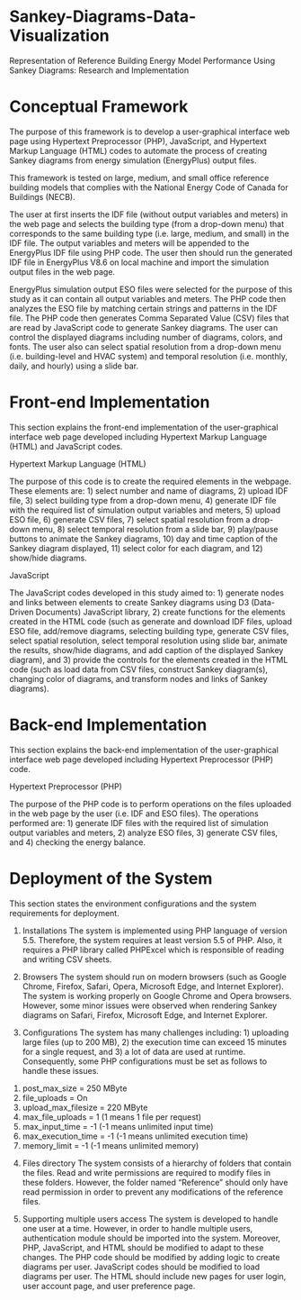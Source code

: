 # Sankey-Diagrams-Data-Visualization
Representation of Reference Building Energy Model Performance Using Sankey Diagrams: Research and Implementation

# Conceptual Framework

The purpose of this framework is to develop a user-graphical interface web page using Hypertext Preprocessor (PHP), JavaScript, and Hypertext Markup Language (HTML) codes to automate the process of creating Sankey diagrams from energy simulation (EnergyPlus) output files. 

This framework is tested on large, medium, and small office reference building models that complies with the National Energy Code of Canada for Buildings (NECB). 

The user at first inserts the IDF file (without output variables and meters) in the web page and selects the building type (from a drop-down menu) that corresponds to the same building type (i.e. large, medium, and small) in the IDF file. The output variables and meters will be appended to the EnergyPlus IDF file using PHP code. The user then should run the generated IDF file in EnergyPlus V8.6 on local machine and import the simulation output files in the web page. 

EnergyPlus simulation output ESO files were selected for the purpose of this study as it can contain all output variables and meters. The PHP code then analyzes the ESO file by matching certain strings and patterns in the IDF file. The PHP code then generates Comma Separated Value (CSV) files that are read by JavaScript code to generate Sankey diagrams. The user can control the displayed diagrams including number of diagrams, colors, and fonts. The user also can select spatial resolution from a drop-down menu (i.e. building-level and HVAC system) and temporal resolution (i.e. monthly, daily, and hourly) using a slide bar. 

# Front-end Implementation

This section explains the front-end implementation of the user-graphical interface web page developed including Hypertext Markup Language (HTML) and JavaScript codes.

Hypertext Markup Language (HTML)

The purpose of this code is to create the required elements in the webpage. These elements are: 1) select number and name of diagrams, 2) upload IDF file, 3) select building type from a drop-down menu, 4) generate IDF file with the required list of simulation output variables and meters, 5) upload ESO file, 6) generate CSV files, 7) select spatial resolution from a drop-down menu, 8) select temporal resolution from a slide bar, 9) play/pause buttons to animate the Sankey diagrams, 10) day and time caption of the Sankey diagram displayed, 11) select color for each diagram, and 12) show/hide diagrams. 

JavaScript

The JavaScript codes developed in this study aimed to: 1) generate nodes and links between elements to create Sankey diagrams using D3 (Data-Driven Documents) JavaScript library, 2) create functions for the elements created in the HTML code (such as generate and download IDF files, upload ESO file, add/remove diagrams, selecting building type, generate CSV files, select spatial resolution, select temporal resolution using slide bar, animate the results, show/hide diagrams, and add caption of the displayed Sankey diagram), and 3) provide the controls for the elements created in the HTML code (such as load data from CSV files, construct Sankey diagram(s), changing color of diagrams, and transform nodes and links of Sankey diagrams). 

# Back-end Implementation

This section explains the back-end implementation of the user-graphical interface web page developed including Hypertext Preprocessor (PHP) code.

Hypertext Preprocessor (PHP)

The purpose of the PHP code is to perform operations on the files uploaded in the web page by the user (i.e. IDF and ESO files). The operations performed are: 1) generate IDF files with the required list of simulation output variables and meters, 2) analyze ESO files, 3) generate CSV files, and 4) checking the energy balance.


# Deployment of the System

This section states the environment configurations and the system requirements for deployment.  
1)	Installations
	The system is implemented using PHP language of version 5.5. Therefore, the system requires at least version 5.5 of PHP. Also, it requires a PHP library called PHPExcel which is responsible of reading and writing CSV sheets. 

2)	Browsers
The system should run on modern browsers (such as Google Chrome, Firefox, Safari, Opera, Microsoft Edge, and Internet Explorer). The system is working properly on Google Chrome and Opera browsers. However, some minor issues were observed when rendering Sankey diagrams on Safari, Firefox, Microsoft Edge, and Internet Explorer.

3)	Configurations
	The system has many challenges including: 1) uploading large files (up to 200 MB), 2) the execution time can exceed 15 minutes for a single request, and 3) a lot of data are used at runtime. Consequently, some PHP configurations must be set as follows to handle these issues.
  1.	post_max_size = 250 MByte
  2.	file_uploads = On
  3.	upload_max_filesize = 220 MByte
  4.	max_file_uploads = 1 (1 means 1 file per request)
  5.	max_input_time = -1 (-1 means unlimited input time) 
  6.	max_execution_time = -1 (-1 means unlimited execution time)
  7.	memory_limit = -1 (-1 means unlimited memory)

4)	Files directory
The system consists of a hierarchy of folders that contain the files. Read and write permissions are required to modify files in these folders. However, the folder named “Reference” should only have read permission in order to prevent any modifications of the reference files. 

5)	Supporting multiple users access
The system is developed to handle one user at a time. However, in order to handle multiple users, authentication module should be imported into the system. Moreover, PHP, JavaScript, and HTML should be modified to adapt to these changes. The PHP code should be modified by adding logic to create diagrams per user. JavaScript codes should be modified to load diagrams per user. The HTML should include new pages for user login, user account page, and user preference page.
